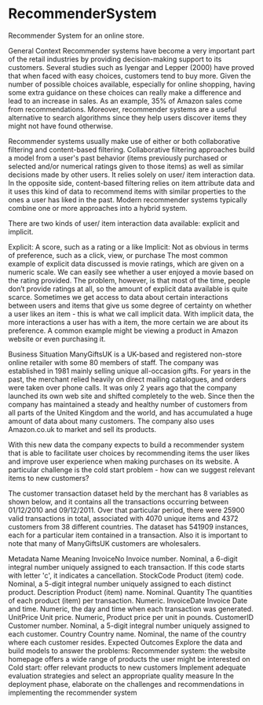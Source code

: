 # RecommenderSystem
Recommender System for an online store.

General Context
Recommender systems have become a very important part of the retail industries by providing decision-making support to its customers. Several studies such as Iyengar and Lepper (2000) have proved that when faced with easy choices, customers tend to buy more. Given the number of possible choices available, especially for online shopping, having some extra guidance on these choices can really make a difference and lead to an increase in sales. As an example, 35% of Amazon sales come from recommendations. Moreover, recommender systems are a useful alternative to search algorithms since they help users discover items they might not have found otherwise.

Recommender systems usually make use of either or both collaborative filtering and content-based filtering. Collaborative filtering approaches build a model from a user's past behavior (items previously purchased or selected and/or numerical ratings given to those items) as well as similar decisions made by other users. It relies solely on user/ item interaction data. In the opposite side, content-based filtering relies on item attribute data and it uses this kind of data to recommend items with similar properties to the ones a user has liked in the past. Modern recommender systems typically combine one or more approaches into a hybrid system.

There are two kinds of user/ item interaction data available: explicit and implicit.

Explicit: A score, such as a rating or a like
Implicit: Not as obvious in terms of preference, such as a click, view, or purchase
The most common example of explicit data discussed is movie ratings, which are given on a numeric scale. We can easily see whether a user enjoyed a movie based on the rating provided. The problem, however, is that most of the time, people don’t provide ratings at all, so the amount of explicit data available is quite scarce. Sometimes we get access to data about certain interactions between users and items that give us some degree of certainty on whether a user likes an item - this is what we call implicit data. With implicit data, the more interactions a user has with a item, the more certain we are about its preference. A common example might be viewing a product in Amazon website or even purchasing it.

Business Situation
ManyGiftsUK is a UK-based and registered non-store online retailer with some 80 members of staff. The company was established in 1981 mainly selling unique all-occasion gifts. For years in the past, the merchant relied heavily on direct mailing catalogues, and orders were taken over phone calls. It was only 2 years ago that the company launched its own web site and shifted completely to the web. Since then the company has maintained a steady and healthy number of customers from all parts of the United Kingdom and the world, and has accumulated a huge amount of data about many customers. The company also uses Amazon.co.uk to market and sell its products.

With this new data the company expects to build a recommender system that is able to facilitate user choices by recommending items the user likes and improve user experience when making purchases on its website. A particular challenge is the cold start problem - how can we suggest relevant items to new customers?

The customer transaction dataset held by the merchant has 8 variables as shown below, and it contains all the transactions occurring between 01/12/2010 and 09/12/2011. Over that particular period, there were 25900 valid transactions in total, associated with 4070 unique items and 4372 customers from 38 different countries. The dataset has 541909 instances, each for a particular item contained in a transaction. Also it is important to note that many of ManyGiftsUK customers are wholesalers.

Metadata
Name	Meaning
InvoiceNo	Invoice number. Nominal, a 6-digit integral number uniquely assigned to each transaction. If this code starts with letter 'c', it indicates a cancellation.
StockCode	Product (item) code. Nominal, a 5-digit integral number uniquely assigned to each distinct product.
Description	Product (item) name. Nominal.
Quantity	The quantities of each product (item) per transaction. Numeric.
InvoiceDate	Invoice Date and time. Numeric, the day and time when each transaction was generated.
UnitPrice	Unit price. Numeric, Product price per unit in pounds.
CustomerID	Customer number. Nominal, a 5-digit integral number uniquely assigned to each customer.
Country	Country name. Nominal, the name of the country where each customer resides.
Expected Outcomes
Explore the data and build models to answer the problems:
Recommender system: the website homepage offers a wide range of products the user might be interested on
Cold start: offer relevant products to new customers
Implement adequate evaluation strategies and select an appropriate quality measure
In the deployment phase, elaborate on the challenges and recommendations in implementing the recommender system
